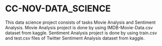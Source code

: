 # CC-NOV-DATA_SCIENCE
 This data science project consists of tasks Movie Analysis and Sentiment Analysis.
 Movie Analysis project is done by using IMDB-Movie-Data.csv dataset from kaggle.
 Sentiment Analysis project is done by using train.csv and test.csv files of Twitter Sentiment Analysis dataset from kaggle.
